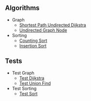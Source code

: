 
## Algorithms
  * Graph
    * [Shortest Path Undirected Dijkstra](https://github.com/NLe1/Pyrithms/blob/master/algorithms/graph/shortest_path_undirected_dijkstra.py)
    * [Undirected Graph Node](https://github.com/NLe1/Pyrithms/blob/master/algorithms/graph/undirected_graph_node.py)
  * Sorting
    * [Counting Sort](https://github.com/NLe1/Pyrithms/blob/master/algorithms/sorting/counting_sort.py)
    * [Insertion Sort](https://github.com/NLe1/Pyrithms/blob/master/algorithms/sorting/insertion_sort.py)

## Tests
  * Test Graph
    * [Test Dijkstra](https://github.com/NLe1/Pyrithms/blob/master/tests/test_graph/test_dijkstra.py)
    * [Test Union Find](https://github.com/NLe1/Pyrithms/blob/master/tests/test_graph/test_union_find.py)
  * Test Sorting
    * [Test Sort](https://github.com/NLe1/Pyrithms/blob/master/tests/test_sorting/test_sort.py)

